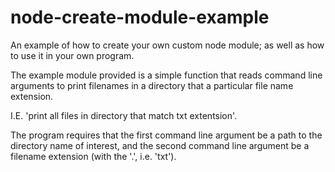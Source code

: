 # node-create-module-example
An example of how to create your own custom node module; as well as how to use it in your own program. 


The example module provided is a simple function that reads command line 
arguments to print filenames in a directory that a particular file name 
extension. 

I.E. 'print all files in directory that match txt extentsion'. 

The program requires that the first command line argument be a path to the 
directory name of interest, and the second command line argument be a 
filename extension (with the '.', i.e. 'txt').